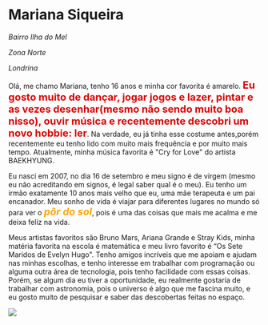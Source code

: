 <!DOCTYPE html>
<html lang="pt-br">
<head>
  <meta charset="UTF-8">
  <meta name="viewport" content="width=device-width, initial-scale=1.0">
  <title>Minha História.</title>
</head>
<body>
<h1><strong>Mariana Siqueira</strong></h1>
<p><i>Bairro Ilha do Mel</i></p>
<p><i>Zona Norte</i></p>
<p><i>Londrina</i></p>
<p>Olá, me chamo Mariana, tenho 16 anos e minha cor favorita é amarelo.
    <strong><b><span style="font-size:20px"><font color="dark yellow">Eu gosto muito de dançar, jogar jogos e lazer,
     pintar e as vezes desenhar(mesmo não sendo muito boa nisso), ouvir música e recentemente descobri um
     novo hobbie: ler</font></span></b></strong>.
     Na verdade, eu já tinha esse costume antes,porém recentemente eu tenho lido com muito mais
     frequência e por muito mais tempo. Atualmente, minha música favorita é "Cry for Love"
     do artista BAEKHYUNG.</p>
<P>Eu nasci em 2007, no dia 16 de setembro e meu signo é de virgem (mesmo eu não acreditando em signos,
    é legal saber qual é o meu). Eu tenho um irmão exatamente 10 anos mais velho que eu, uma mãe terapeuta
    e um pai encanador. Meu sonho de vida é viajar para diferentes lugares no mundo só para ver o
    <strong><i><span style="font-size:20px"><font color="orange">pôr do sol</font></span></i></strong>,
    pois é uma das coisas que mais me acalma e me deixa feliz na vida.</P>
<p>Meus artistas favoritos são Bruno Mars, Ariana Grande e Stray Kids, minha matéria favorita na escola é
    matemática e meu livro favorito é “Os Sete Maridos de Evelyn Hugo". Tenho amigos incríveis que me apoiam
    e ajudam nas minhas escolhas, e tenho interesse em trabalhar com programação ou alguma outra área de
    tecnologia, pois tenho facilidade com essas coisas. Porém, se algum dia eu tiver a oportunidade, eu
    realmente gostaria de trabalhar com astronomia, pois o universo é algo que me fascina muito, e eu gosto
    muito de pesquisar e saber das descobertas feitas no espaço.</p>
     <img src="https://i.pinimg.com/564x/f6/99/67/f69967b6026694e1a2e6d52c88940b1e.jpg"
</body>
</html>
